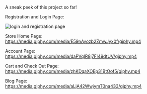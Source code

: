 A sneak peek of this project so far!

Registration and Login Page: 

![login and registration page](static/readmeimages/snowboard_login.gif)

Store Home Page: 
https://media.giphy.com/media/E59nAyozb2ZmwJyx0f/giphy.mp4

Account Page:
https://media.giphy.com/media/daPVqIR8j7FI49dtUV/giphy.mp4

Cart and Check Out Page: 
https://media.giphy.com/media/zhKDqaXOEp31BtOof5/giphy.mp4

Blog Page:
https://media.giphy.com/media/aLjA42WwjymT0na433/giphy.mp4